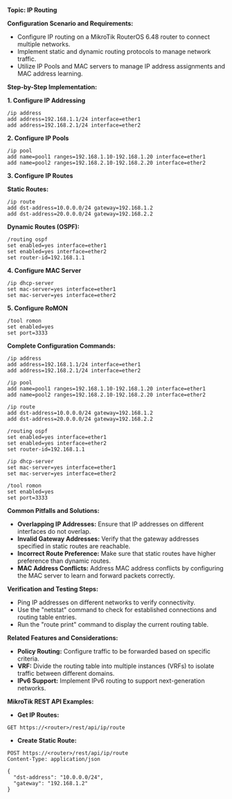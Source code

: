 **Topic: IP Routing**

**Configuration Scenario and Requirements:**

* Configure IP routing on a MikroTik RouterOS 6.48 router to connect multiple networks.
* Implement static and dynamic routing protocols to manage network traffic.
* Utilize IP Pools and MAC servers to manage IP address assignments and MAC address learning.

**Step-by-Step Implementation:**

**1. Configure IP Addressing**

```
/ip address
add address=192.168.1.1/24 interface=ether1
add address=192.168.2.1/24 interface=ether2
```

**2. Configure IP Pools**

```
/ip pool
add name=pool1 ranges=192.168.1.10-192.168.1.20 interface=ether1
add name=pool2 ranges=192.168.2.10-192.168.2.20 interface=ether2
```

**3. Configure IP Routes**

**Static Routes:**

```
/ip route
add dst-address=10.0.0.0/24 gateway=192.168.1.2
add dst-address=20.0.0.0/24 gateway=192.168.2.2
```

**Dynamic Routes (OSPF):**

```
/routing ospf
set enabled=yes interface=ether1
set enabled=yes interface=ether2
set router-id=192.168.1.1
```

**4. Configure MAC Server**

```
/ip dhcp-server
set mac-server=yes interface=ether1
set mac-server=yes interface=ether2
```

**5. Configure RoMON**

```
/tool romon
set enabled=yes
set port=3333
```

**Complete Configuration Commands:**

```
/ip address
add address=192.168.1.1/24 interface=ether1
add address=192.168.2.1/24 interface=ether2

/ip pool
add name=pool1 ranges=192.168.1.10-192.168.1.20 interface=ether1
add name=pool2 ranges=192.168.2.10-192.168.2.20 interface=ether2

/ip route
add dst-address=10.0.0.0/24 gateway=192.168.1.2
add dst-address=20.0.0.0/24 gateway=192.168.2.2

/routing ospf
set enabled=yes interface=ether1
set enabled=yes interface=ether2
set router-id=192.168.1.1

/ip dhcp-server
set mac-server=yes interface=ether1
set mac-server=yes interface=ether2

/tool romon
set enabled=yes
set port=3333
```

**Common Pitfalls and Solutions:**

* **Overlapping IP Addresses:** Ensure that IP addresses on different interfaces do not overlap.
* **Invalid Gateway Addresses:** Verify that the gateway addresses specified in static routes are reachable.
* **Incorrect Route Preference:** Make sure that static routes have higher preference than dynamic routes.
* **MAC Address Conflicts:** Address MAC address conflicts by configuring the MAC server to learn and forward packets correctly.

**Verification and Testing Steps:**

* Ping IP addresses on different networks to verify connectivity.
* Use the "netstat" command to check for established connections and routing table entries.
* Run the "route print" command to display the current routing table.

**Related Features and Considerations:**

* **Policy Routing:** Configure traffic to be forwarded based on specific criteria.
* **VRF:** Divide the routing table into multiple instances (VRFs) to isolate traffic between different domains.
* **IPv6 Support:** Implement IPv6 routing to support next-generation networks.

**MikroTik REST API Examples:**

* **Get IP Routes:**

```
GET https://<router>/rest/api/ip/route
```

* **Create Static Route:**

```
POST https://<router>/rest/api/ip/route
Content-Type: application/json

{
  "dst-address": "10.0.0.0/24",
  "gateway": "192.168.1.2"
}
```
